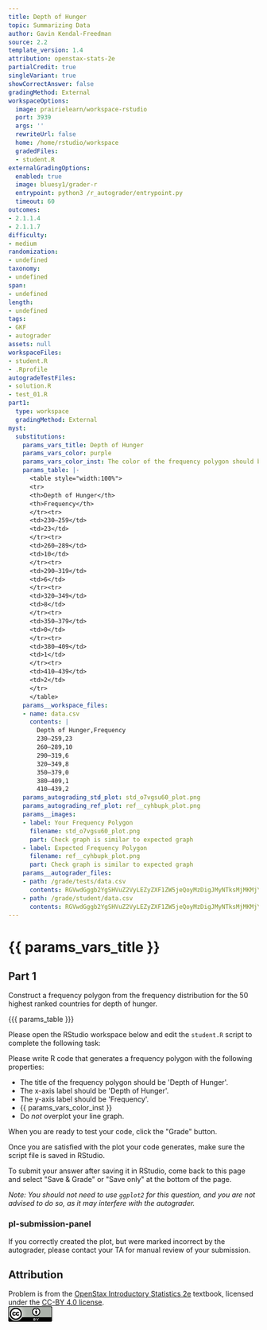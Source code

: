 ```yaml
---
title: Depth of Hunger
topic: Summarizing Data
author: Gavin Kendal-Freedman
source: 2.2
template_version: 1.4
attribution: openstax-stats-2e
partialCredit: true
singleVariant: true
showCorrectAnswer: false
gradingMethod: External
workspaceOptions:
  image: prairielearn/workspace-rstudio
  port: 3939
  args: ''
  rewriteUrl: false
  home: /home/rstudio/workspace
  gradedFiles:
  - student.R
externalGradingOptions:
  enabled: true
  image: bluesy1/grader-r
  entrypoint: python3 /r_autograder/entrypoint.py
  timeout: 60
outcomes:
- 2.1.1.4
- 2.1.1.7
difficulty:
- medium
randomization:
- undefined
taxonomy:
- undefined
span:
- undefined
length:
- undefined
tags:
- GKF
- autograder
assets: null
workspaceFiles:
- student.R
- .Rprofile
autogradeTestFiles:
- solution.R
- test_01.R
part1:
  type: workspace
  gradingMethod: External
myst:
  substitutions:
    params_vars_title: Depth of Hunger
    params_vars_color: purple
    params_vars_color_inst: The color of the frequency polygon should be purple.
    params_table: |-
      <table style="width:100%">
      <tr>
      <th>Depth of Hunger</th>
      <th>Frequency</th>
      </tr><tr>
      <td>230–259</td>
      <td>23</td>
      </tr><tr>
      <td>260–289</td>
      <td>10</td>
      </tr><tr>
      <td>290–319</td>
      <td>6</td>
      </tr><tr>
      <td>320–349</td>
      <td>8</td>
      </tr><tr>
      <td>350–379</td>
      <td>0</td>
      </tr><tr>
      <td>380–409</td>
      <td>1</td>
      </tr><tr>
      <td>410–439</td>
      <td>2</td>
      </tr>
      </table>
    params__workspace_files:
    - name: data.csv
      contents: |
        Depth of Hunger,Frequency
        230–259,23
        260–289,10
        290–319,6
        320–349,8
        350–379,0
        380–409,1
        410–439,2
    params_autograding_std_plot: std_o7vgsu60_plot.png
    params_autograding_ref_plot: ref__cyhbupk_plot.png
    params__images:
    - label: Your Frequency Polygon
      filename: std_o7vgsu60_plot.png
      part: Check graph is similar to expected graph
    - label: Expected Frequency Polygon
      filename: ref__cyhbupk_plot.png
      part: Check graph is similar to expected graph
    params__autograder_files:
    - path: /grade/tests/data.csv
      contents: RGVwdGggb2YgSHVuZ2VyLEZyZXF1ZW5jeQoyMzDigJMyNTksMjMKMjYw4oCTMjg5LDEwCjI5MOKAkzMxOSw2CjMyMOKAkzM0OSw4CjM1MOKAkzM3OSwwCjM4MOKAkzQwOSwxCjQxMOKAkzQzOSwyCg==
    - path: /grade/student/data.csv
      contents: RGVwdGggb2YgSHVuZ2VyLEZyZXF1ZW5jeQoyMzDigJMyNTksMjMKMjYw4oCTMjg5LDEwCjI5MOKAkzMxOSw2CjMyMOKAkzM0OSw4CjM1MOKAkzM3OSwwCjM4MOKAkzQwOSwxCjQxMOKAkzQzOSwyCg==
---
```

# {{ params_vars_title }}

## Part 1

Construct a frequency polygon from the frequency distribution for the 50 highest ranked countries for depth of hunger.

{{{ params_table }}}

<pl-card title="Instructions">

Please open the RStudio workspace below and edit the `student.R` script to complete the following task:

Please write R code that generates a frequency polygon with the following properties:

- The title of the frequency polygon should be 'Depth of Hunger'.
- The x-axis label should be 'Depth of Hunger'.
- The y-axis label should be 'Frequency'.
- {{ params_vars_color_inst }}
- Do *not* overplot your line graph.

When you are ready to test your code, click the "Grade" button.

Once you are satisfied with the plot your code generates, make sure the script file is saved in RStudio.

To submit your answer after saving it in RStudio, come back to this page and select "Save & Grade" or "Save only" at the bottom of the page.

*Note: You should not need to use `ggplot2` for this question, and you are not advised to do so, as it may interfere with the autograder.*

</pl-card>

### pl-submission-panel

If you correctly created the plot, but were marked incorrect by the autograder, please contact your TA for manual review of your submission.

## Attribution

Problem is from the [OpenStax Introductory Statistics 2e](https://openstax.org/books/introductory-statistics-2e) textbook, licensed under the [CC-BY 4.0 license](https://creativecommons.org/licenses/by/4.0/).<br>![Image representing the Creative Commons 4.0 BY license.](https://raw.githubusercontent.com/firasm/bits/master/by.png)